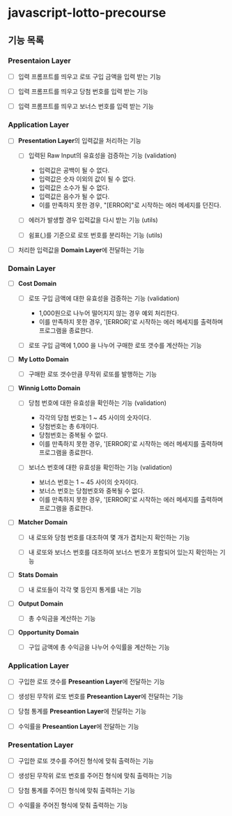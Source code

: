 # javascript-lotto-precourse

## 기능 목록

### Presentaion Layer

- [ ] 입력 프롬프트를 띄우고 로또 구입 금액을 입력 받는 기능

- [ ] 입력 프롬프트를 띄우고 당첨 번호를 입력 받는 기능

- [ ] 입력 프롬프트를 띄우고 보너스 번호를 입력 받는 기능


### Application Layer

- [ ] **Presentation Layer**의 입력값을 처리하는 기능 

  * [ ] 입력된 Raw Input의 유효성을 검증하는 기능 (validation)
    + 입력값은 공백이 될 수 없다.
    + 입력값은 숫자 이외의 값이 될 수 없다.
    + 입력값은 소수가 될 수 없다.
    + 입력값은 음수가 될 수 없다.
    + 이를 만족하지 못한 경우, "[ERROR]"로 시작하는 에러 메세지를 던진다.
  
  * [ ] 에러가 발생할 경우 입력값을 다시 받는 기능 (utils)

  * [ ] 쉼표(,)를 기준으로 로또 번호를 분리하는 기능 (utils)

- [ ] 처리한 입력값을 **Domain Layer**에 전달하는 기능

### Domain Layer

- [ ] **Cost Domain**

  * [ ] 로또 구입 금액에 대한 유효성을 검증하는 기능 (validation)
    +  1,000원으로 나누어 떨어지지 않는 경우 예외 처리한다.
    +  이를 만족하지 못한 경우, '[ERROR]'로 시작하는 에러 메세지를 출력하며 프로그램을 종료한다. 
  
  * [ ] 로또 구입 금액에 1,000 을 나누어 구매한 로또 갯수를 계산하는 기능

- [ ] **My Lotto Domain**

  * [ ] 구매한 로또 갯수만큼 무작위 로또를 발행하는 기능

- [ ] **Winnig Lotto Domain** 

  * [ ] 당첨 번호에 대한 유효성을 확인하는 기능 (validation)
    - 각각의 당첨 번호는 1 ~ 45 사이의 숫자이다.
    - 당첨번호는 총 6개이다.
    - 당첨번호는 중복될 수 없다.
    - 이를 만족하지 못한 경우, '[ERROR]'로 시작하는 에러 메세지를 출력하며 프로그램을 종료한다.

  * [ ] 보너스 번호에 대한 유효성을 확인하는 기능 (validation)
    - 보너스 번호는 1 ~ 45 사이의 숫자이다.
    - 보너스 번호는 당첨번호와 중복될 수 없다.
    - 이를 만족하지 못한 경우, '[ERROR]'로 시작하는 에러 메세지를 출력하며 프로그램을 종료한다.

- [ ] **Matcher Domain**

  * [ ] 내 로또와 당첨 번호를 대조하여 몇 개가 겹치는지 확인하는 기능

  * [ ] 내 로또와 보너스 번호를 대조하여 보너스 번호가 포함되어 있는지 확인하는 기능

- [ ] **Stats Domain**

  * [ ] 내 로또들이 각각 몇 등인지 통게를 내는 기능

- [ ] **Output Domain**

  * [ ] 총 수익금을 계산하는 기능

- [ ] **Opportunity Domain**

  * [ ] 구입 금액에 총 수익금을 나누어 수익률을 계산하는 기능

### Application Layer

- [ ] 구입한 로또 갯수를 **Preseantion Layer**에 전달하는 기능
 
- [ ] 생성된 무작위 로또 번호를 **Preseantion Layer**에 전달하는 기능

- [ ] 당첨 통계를 **Preseantion Layer**에 전달하는 기능

- [ ] 수익률을 **Preseantion Layer**에 전달하는 기능

### Presentation Layer

- [ ] 구입한 로또 갯수를 주어진 형식에 맞춰 출력하는 기능

- [ ] 생성된 무작위 로또 번호를 주어진 형식에 맞춰 출력하는 기능

- [ ] 당첨 통계를 주어진 형식에 맞춰 출력하는 기능

- [ ] 수익률을 주어진 형식에 맞춰 출력하는 기능
